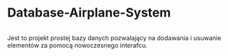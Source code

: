 # Database-Airplane-System
<p><img tscr="https://github.com/Bluefish5/Database-Airplane-System/blob/main/work.gif"/></p>
Jest to projekt prostej bazy danych pozwalający na dodawania i usuwanie elementów za pomocą nowoczesnego interafcu.
